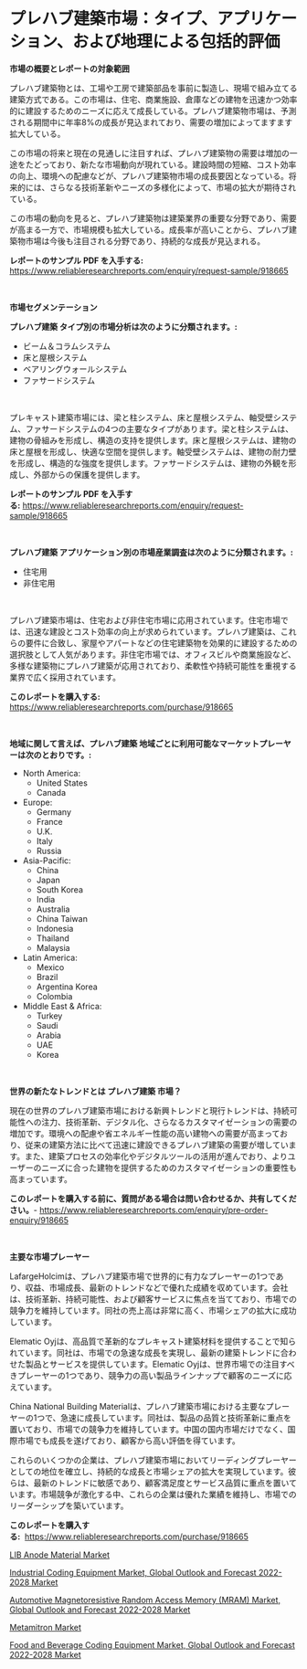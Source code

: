 <p><h1>プレハブ建築市場：タイプ、アプリケーション、および地理による包括的評価</h1></p><p><strong>市場の概要とレポートの対象範囲</strong></p>
<p><p>プレハブ建築物とは、工場や工房で建築部品を事前に製造し、現場で組み立てる建築方式である。この市場は、住宅、商業施設、倉庫などの建物を迅速かつ効率的に建設するためのニーズに応えて成長している。プレハブ建築物市場は、予測される期間中に年率8%の成長が見込まれており、需要の増加によってますます拡大している。</p><p>この市場の将来と現在の見通しに注目すれば、プレハブ建築物の需要は増加の一途をたどっており、新たな市場動向が現れている。建設時間の短縮、コスト効率の向上、環境への配慮などが、プレハブ建築物市場の成長要因となっている。将来的には、さらなる技術革新やニーズの多様化によって、市場の拡大が期待されている。</p><p>この市場の動向を見ると、プレハブ建築物は建築業界の重要な分野であり、需要が高まる一方で、市場規模も拡大している。成長率が高いことから、プレハブ建築物市場は今後も注目される分野であり、持続的な成長が見込まれる。</p></p>
<p><strong>レポートのサンプル PDF を入手する:</strong> <a href="https://www.reliableresearchreports.com/enquiry/request-sample/918665">https://www.reliableresearchreports.com/enquiry/request-sample/918665</a></p>
<p>&nbsp;</p>
<p><strong>市場セグメンテーション</strong></p>
<p><strong>プレハブ建築 タイプ別の市場分析は次のように分類されます。:</strong></p>
<p><ul><li>ビーム＆コラムシステム</li><li>床と屋根システム</li><li>ベアリングウォールシステム</li><li>ファサードシステム</li></ul></p>
<p>&nbsp;</p>
<p><p>プレキャスト建築市場には、梁と柱システム、床と屋根システム、軸受壁システム、ファサードシステムの4つの主要なタイプがあります。梁と柱システムは、建物の骨組みを形成し、構造の支持を提供します。床と屋根システムは、建物の床と屋根を形成し、快適な空間を提供します。軸受壁システムは、建物の耐力壁を形成し、構造的な強度を提供します。ファサードシステムは、建物の外観を形成し、外部からの保護を提供します。</p></p>
<p><strong>レポートのサンプル PDF を入手する:</strong>&nbsp;<a href="https://www.reliableresearchreports.com/enquiry/request-sample/918665">https://www.reliableresearchreports.com/enquiry/request-sample/918665</a></p>
<p>&nbsp;</p>
<p><strong> プレハブ建築 アプリケーション別の市場産業調査は次のように分類されます。:</strong></p>
<p><ul><li>住宅用</li><li>非住宅用</li></ul></p>
<p>&nbsp;</p>
<p><p>プレハブ建築市場は、住宅および非住宅市場に応用されています。住宅市場では、迅速な建設とコスト効率の向上が求められています。プレハブ建築は、これらの要件に合致し、家屋やアパートなどの住宅建築物を効果的に建設するための選択肢として人気があります。非住宅市場では、オフィスビルや商業施設など、多様な建築物にプレハブ建築が応用されており、柔軟性や持続可能性を重視する業界で広く採用されています。</p></p>
<p><strong>このレポートを購入する:</strong>&nbsp; <a href="https://www.reliableresearchreports.com/purchase/918665">https://www.reliableresearchreports.com/purchase/918665</a></p>
<p>&nbsp;</p>
<p><strong>地域に関して言えば、プレハブ建築 地域ごとに利用可能なマーケットプレーヤーは次のとおりです。:</strong></p>
<p><ul>
    <li>
        North America:
        <ul>
            <li>United States</li>
            <li>Canada</li>
        </ul>
    </li>
    <li>
        Europe:
        <ul>
            <li>Germany</li>
            <li>France</li>
            <li>U.K.</li>
            <li>Italy</li>
            <li>Russia</li>
        </ul>
    </li>
    <li>
        Asia-Pacific:
        <ul>
            <li>China</li>
            <li>Japan</li>
            <li>South Korea</li>
            <li>India</li>
            <li>Australia</li>
            <li>China Taiwan</li>
            <li>Indonesia</li>
            <li>Thailand</li>
            <li>Malaysia</li>
        </ul>
    </li>
    <li>
        Latin America:
        <ul>
            <li>Mexico</li>
            <li>Brazil</li>
            <li>Argentina Korea</li>
            <li>Colombia</li>
        </ul>
    </li>
    <li>
        Middle East & Africa:
        <ul>
            <li>Turkey</li>
            <li>Saudi</li>
            <li>Arabia</li>
            <li>UAE</li>
            <li>Korea</li>
        </ul>
    </li>
    </ul></p>
<p>&nbsp;</p>
<p><strong>世界の新たなトレンドとは プレハブ建築 市場？</strong></p>
<p><p>現在の世界のプレハブ建築市場における新興トレンドと現行トレンドは、持続可能性への注力、技術革新、デジタル化、さらなるカスタマイゼーションの需要の増加です。環境への配慮や省エネルギー性能の高い建物への需要が高まっており、従来の建築方法に比べて迅速に建設できるプレハブ建築の需要が増しています。また、建築プロセスの効率化やデジタルツールの活用が進んでおり、よりユーザーのニーズに合った建物を提供するためのカスタマイゼーションの重要性も高まっています。</p></p>
<p><strong>このレポートを購入する前に、質問がある場合は問い合わせるか、共有してください。</strong>- <a href="https://www.reliableresearchreports.com/enquiry/pre-order-enquiry/918665">https://www.reliableresearchreports.com/enquiry/pre-order-enquiry/918665</a></p>
<p>&nbsp;</p>
<p><strong>主要な市場プレーヤー</strong></p>
<p><p>LafargeHolcimは、プレハブ建築市場で世界的に有力なプレーヤーの1つであり、収益、市場成長、最新のトレンドなどで優れた成績を収めています。会社は、技術革新、持続可能性、および顧客サービスに焦点を当てており、市場での競争力を維持しています。同社の売上高は非常に高く、市場シェアの拡大に成功しています。</p><p>Elematic Oyjは、高品質で革新的なプレキャスト建築材料を提供することで知られています。同社は、市場での急速な成長を実現し、最新の建築トレンドに合わせた製品とサービスを提供しています。Elematic Oyjは、世界市場での注目すべきプレーヤーの1つであり、競争力の高い製品ラインナップで顧客のニーズに応えています。</p><p>China National Building Materialは、プレハブ建築市場における主要なプレーヤーの1つで、急速に成長しています。同社は、製品の品質と技術革新に重点を置いており、市場での競争力を維持しています。中国の国内市場だけでなく、国際市場でも成長を遂げており、顧客から高い評価を得ています。</p><p>これらのいくつかの企業は、プレハブ建築市場においてリーディングプレーヤーとしての地位を確立し、持続的な成長と市場シェアの拡大を実現しています。彼らは、最新のトレンドに敏感であり、顧客満足度とサービス品質に重点を置いています。市場競争が激化する中、これらの企業は優れた業績を維持し、市場でのリーダーシップを築いています。</p></p>
<p><strong>このレポートを購入する:</strong>&nbsp;&nbsp;<a href="https://www.reliableresearchreports.com/purchase/918665">https://www.reliableresearchreports.com/purchase/918665</a></p>
<p><p><a href="https://view.publitas.com/reportprime-1/lib-anode-material-market-provides-a-comprehensive-analysis-including-a-macro-overview-of-the-market-as-well-as-micro-details-such-as-market-size-and-competitive-landscape/">LIB Anode Material Market</a></p><p><a href="https://fuschia-pecorino-a6d.notion.site/Industrial-Coding-Equipment-Market-Global-Outlook-and-Forecast-2022-2028-Market-Growth-Market-Tren-4ad50ff759154687bed906cca4357add">Industrial Coding Equipment Market, Global Outlook and Forecast 2022-2028 Market</a></p><p><a href="https://natural-crush-b99.notion.site/Automotive-Magnetoresistive-Random-Access-Memory-MRAM-Market-Global-Outlook-and-Forecast-2022-202-8a141eb317094bfe8f0efccf6262d622">Automotive Magnetoresistive Random Access Memory (MRAM) Market, Global Outlook and Forecast 2022-2028 Market</a></p><p><a href="https://view.publitas.com/reportprime-1/metamitron-market-size-growing-and-forecasted-for-period-from-2024-2031-and-provides-complete-market-analysis-of-this-market/">Metamitron Market</a></p><p><a href="https://simplistic-meeting-7ee.notion.site/Food-and-Beverage-Coding-Equipment-Market-Global-Outlook-and-Forecast-2022-2028-Market-Offers-Provi-c980023d8c2a4b2a8f9771d8d8219ad3">Food and Beverage Coding Equipment Market, Global Outlook and Forecast 2022-2028 Market</a></p></p>